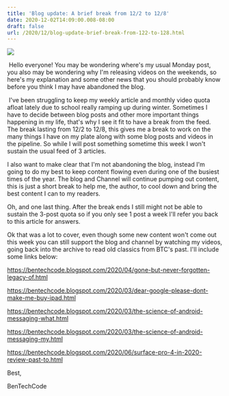 ```yaml
---
title: 'Blog update: A brief break from 12/2 to 12/8'
date: 2020-12-02T14:09:00.008-08:00
draft: false
url: /2020/12/blog-update-brief-break-from-122-to-128.html
---
```


[![](https://1.bp.blogspot.com/-mcAzUrokiQE/X8gP6DUxdTI/AAAAAAAALt0/qdMvSeZdmeIUDSsT19HVbQQwSQqMYPaowCNcBGAsYHQ/s320/BenTechCode%2BBenTechCode.blogspot.com.jpg)](https://1.bp.blogspot.com/-mcAzUrokiQE/X8gP6DUxdTI/AAAAAAAALt0/qdMvSeZdmeIUDSsT19HVbQQwSQqMYPaowCNcBGAsYHQ/s495/BenTechCode%2BBenTechCode.blogspot.com.jpg)

  

 Hello everyone! You may be wondering where's my usual Monday post, you also may be wondering why I'm releasing videos on the weekends, so here's my explanation and some other news that you should probably know before you think I may have abandoned the blog.

  

 I've been struggling to keep my weekly article and monthly video quota afloat lately due to school really ramping up during winter. Sometimes I have to decide between blog posts and other more important things happening in my life, that's why I see it fit to have a break from the feed.  The break lasting from 12/2 to 12/8, this gives me a break to work on the many things I have on my plate along with some blog posts and videos in the pipeline. So while I will post something sometime this week I won't sustain the usual feed of 3 articles. 

  

I also want to make clear that I'm not abandoning the blog, instead I'm going to do my best to keep content flowing even during one of the busiest times of the year. The blog and Channel will continue pumping out content, this is just a short break to help me, the author, to cool down and bring the best content I can to my readers.

  

Oh, and one last thing. After the break ends I still might not be able to sustain the 3-post quota so if you only see 1 post a week I'll refer you back to this article for answers. 

Ok that was a lot to cover, even though some new content won't come out this week you can still support the blog and channel by watching my videos, going back into the archive to read old classics from BTC's past. I'll include some links below:

  

https://bentechcode.blogspot.com/2020/04/gone-but-never-forgotten-legacy-of.html

https://bentechcode.blogspot.com/2020/03/dear-google-please-dont-make-me-buy-ipad.html

https://bentechcode.blogspot.com/2020/03/the-science-of-android-messaging-what.html

https://bentechcode.blogspot.com/2020/03/the-science-of-android-messaging-my.html

https://bentechcode.blogspot.com/2020/06/surface-pro-4-in-2020-review-past-to.html

  

Best,

BenTechCode